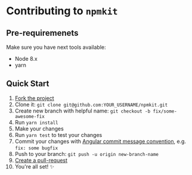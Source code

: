 # Contributing to `npmkit`

## Pre-requiremenets

Make sure you have next tools available:

* Node 8.x
* yarn

## Quick Start

1.  [Fork the project](https://github.com/npmkit/npmkit#fork-destination-box)
2.  Clone it: `git clone git@github.com:YOUR_USERNAME/npmkit.git`
3.  Create new branch with helpful name: `git checkout -b fix/some-awesome-fix`
4.  Run `yarn install`
5.  Make your changes
6.  Run `yarn test` to test your changes
7.  Commit your changes with
    [Angular commit message convention](https://github.com/conventional-changelog/conventional-changelog/blob/master/packages/conventional-changelog-angular/README.md#commit-message-format),
    e.g. `fix: some bugfix`
8.  Push to your branch: `git push -u origin new-branch-name`
9.  [Create a pull-request](https://github.com/npmkit/npmkit/compare?expand=1)
10. You're all set! ✨
